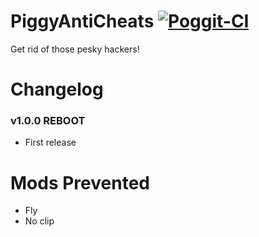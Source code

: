 # PiggyAntiCheats [![Poggit-CI](https://poggit.pmmp.io/ci.badge/DaPigGuy/PiggyAntiCheats/PiggyAntiCheats/master)](https://poggit.pmmp.io/ci.badge/DaPigGuy/PiggyAntiCheats/PiggyAntiCheats/master)
Get rid of those pesky hackers!

# Changelog

### v1.0.0 REBOOT
* First release

# Mods Prevented
* Fly
* No clip

